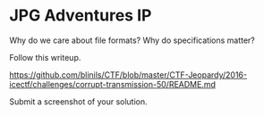 # JPG Adventures IP
Why do we care about file formats? Why do specifications matter?

Follow this writeup.

<https://github.com/blinils/CTF/blob/master/CTF-Jeopardy/2016-icectf/challenges/corrupt-transmission-50/README.md>

Submit a screenshot of your solution.